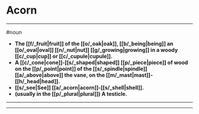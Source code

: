 # Acorn
---
#noun
- **The [[f/_fruit|fruit]] of the [[o/_oak|oak]], [[b/_being|being]] an [[o/_oval|oval]] [[n/_nut|nut]] [[g/_growing|growing]] in a woody [[c/_cup|cup]] or [[c/_cupule|cupule]].**
- **A [[c/_cone|cone]]-[[s/_shaped|shaped]] [[p/_piece|piece]] of wood on the [[p/_point|point]] of the [[s/_spindle|spindle]] [[a/_above|above]] the vane, on the [[m/_mast|mast]]-[[h/_head|head]].**
- **[[s/_see|See]] [[a/_acorn|acorn]]-[[s/_shell|shell]].**
- **(usually in the [[p/_plural|plural]]) A testicle.**
---
---
